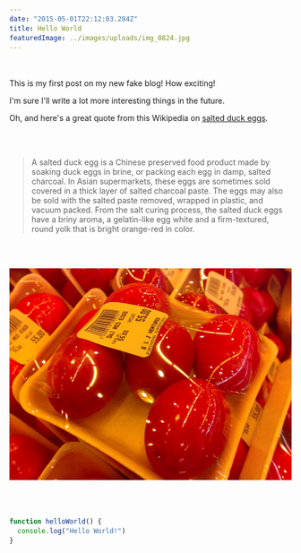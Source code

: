 ```yaml
---
date: "2015-05-01T22:12:03.284Z"
title: Hello World
featuredImage: ../images/uploads/img_0824.jpg
---
```

<br/><br/> 
This is my first post on my new fake blog! How exciting!




I'm sure I'll write a lot more interesting things in the future.

Oh, and here's a great quote from this Wikipedia on
[salted duck eggs](http://en.wikipedia.org/wiki/Salted_duck_egg).

<br/><br/> 
> A salted duck egg is a Chinese preserved food product made by soaking duck
> eggs in brine, or packing each egg in damp, salted charcoal. In Asian
> supermarkets, these eggs are sometimes sold covered in a thick layer of salted
> charcoal paste. The eggs may also be sold with the salted paste removed,
> wrapped in plastic, and vacuum packed. From the salt curing process, the
> salted duck eggs have a briny aroma, a gelatin-like egg white and a
> firm-textured, round yolk that is bright orange-red in color.

<br/><br/> 

![Chinese Salty Egg](./salty_egg.jpg)

<br/><br/> 

```js
function helloWorld() {
  console.log("Hello World!")
}
```
